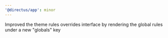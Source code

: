 ```yaml
---
'@directus/app': minor
---
```


Improved the theme rules overrides interface by rendering the global rules under a new "globals" key
